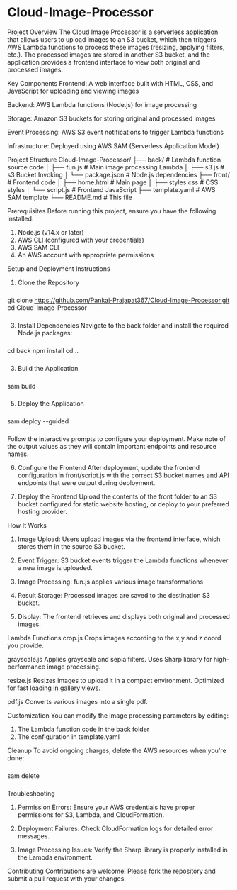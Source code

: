 # Cloud-Image-Processor

Project Overview
The Cloud Image Processor is a serverless application that allows users to upload images to an S3 bucket, which then triggers AWS Lambda functions to process these images (resizing, applying filters, etc.). The processed images are stored in another S3 bucket, and the application provides a frontend interface to view both original and processed images.

Key Components
Frontend: A web interface built with HTML, CSS, and JavaScript for uploading and viewing images

Backend: AWS Lambda functions (Node.js) for image processing

Storage: Amazon S3 buckets for storing original and processed images

Event Processing: AWS S3 event notifications to trigger Lambda functions

Infrastructure: Deployed using AWS SAM (Serverless Application Model)


Project Structure
Cloud-Image-Processor/
├── back/                   # Lambda function source code
│   ├── fun.js               # Main image processing Lambda
│   ├── s3.js                # s3 Bucket Invoking 
│   └── package.json         # Node.js dependencies
├── front/                   # Frontend code
│   ├── home.html           # Main page
│   ├── styles.css           # CSS styles
│   └── script.js            # Frontend JavaScript
├── template.yaml            # AWS SAM template
└── README.md                # This file


Prerequisites
Before running this project, ensure you have the following installed:
1. Node.js (v14.x or later)
2. AWS CLI (configured with your credentials)
3. AWS SAM CLI
4. An AWS account with appropriate permissions

Setup and Deployment Instructions
1. Clone the Repository
###
git clone https://github.com/Pankaj-Prajapat367/Cloud-Image-Processor.git
cd Cloud-Image-Processor
###

3. Install Dependencies
Navigate to the back folder and install the required Node.js packages:
###
cd back
npm install
cd ..
###

3. Build the Application
###
sam build
###

5. Deploy the Application
###
sam deploy --guided
###

Follow the interactive prompts to configure your deployment. Make note of the output values as they will contain important endpoints and resource names.

6. Configure the Frontend
After deployment, update the frontend configuration in front/script.js with the correct S3 bucket names and API endpoints that were output during deployment.

7. Deploy the Frontend
Upload the contents of the front folder to an S3 bucket configured for static website hosting, or deploy to your preferred hosting provider.

How It Works
1. Image Upload: Users upload images via the frontend interface, which stores them in the source S3 bucket.

2. Event Trigger: S3 bucket events trigger the Lambda functions whenever a new image is uploaded.

3. Image Processing:
fun.js applies various image transformations

4. Result Storage: Processed images are saved to the destination S3 bucket.

5. Display: The frontend retrieves and displays both original and processed images.

Lambda Functions
crop.js
Crops images according to the x,y and z coord you provide.

grayscale.js
Applies grayscale and sepia filters.
Uses Sharp library for high-performance image processing.

resize.js
Resizes images to upload it in a compact environment.
Optimized for fast loading in gallery views.

pdf.js
Converts various images into a single pdf.


Customization
You can modify the image processing parameters by editing:
1. The Lambda function code in the back folder
2. The configuration in template.yaml

Cleanup
To avoid ongoing charges, delete the AWS resources when you're done:
###
sam delete
###

Troubleshooting
1. Permission Errors: Ensure your AWS credentials have proper permissions for S3, Lambda, and CloudFormation.

2. Deployment Failures: Check CloudFormation logs for detailed error messages.

3. Image Processing Issues: Verify the Sharp library is properly installed in the Lambda environment.


Contributing
Contributions are welcome! Please fork the repository and submit a pull request with your changes.
